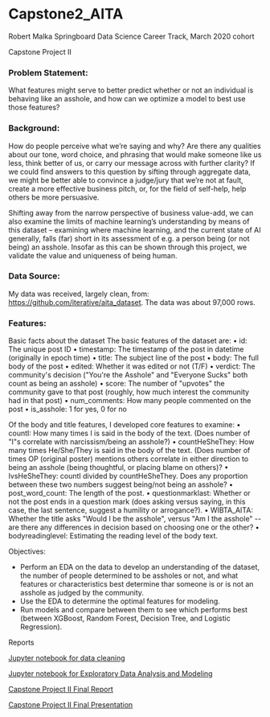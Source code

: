 # Capstone2_AITA

Robert Malka
Springboard Data Science Career Track, March 2020 cohort

Capstone Project II

### Problem Statement: 

What features might serve to better predict whether or not an individual is behaving like an asshole, and how can we optimize a model to best use those features?

### Background:

How do people perceive what we’re saying and why? Are there any qualities about our tone, word choice, and phrasing that would make someone like us less, think better of us, or carry our message across with further clarity? If we could find answers to this question by sifting through aggregate data, we might be better able to convince a judge/jury that we’re not at fault, create a more effective business pitch, or, for the field of self-help, help others be more persuasive. 

Shifting away from the narrow perspective of business value-add, we can also examine the limits of machine learning’s understanding by means of this dataset – examining where machine learning, and the current state of AI generally, falls (far) short in its assessment of e.g. a person being (or not being) an asshole. Insofar as this can be shown through this project, we validate the value and uniqueness of being human.

### Data Source:

My data was received, largely clean, from: https://github.com/iterative/aita_dataset. The data was about 97,000 rows.

### Features:

Basic facts about the dataset
The basic features of the dataset are:
•	id: The unique post ID
•	timestamp: The timestamp of the post in datetime (originally in epoch time)
•	title: The subject line of the post
•	body: The full body of the post
•	edited: Whether it was edited or not (T/F)
•	verdict: The community's decision ("You're the Asshole" and "Everyone Sucks" both count as being an asshole)
•	score: The number of "upvotes" the community gave to that post (roughly, how much interest the community had in that post)
•	num_comments: How many people commented on the post
•	is_asshole: 1 for yes, 0 for no

Of the body and title features, I developed core features to examine:
•	countI: How many times I is said in the body of the text. (Does number of "I"s correlate with narcissism/being an asshole?)
•	countHeSheThey: How many times He/She/They is said in the body of the text. (Does number of times OP (original poster) mentions others correlate in either direction to being an asshole (being thoughtful, or placing blame on others)?
•	IvsHeSheThey: countI divided by countHeSheThey. Does any proportion between these two numbers suggest being/not being an asshole?
•	post_word_count: The length of the post.
•	questionmarklast: Whether or not the post ends in a question mark (does asking versus saying, in this case, the last sentence, suggest a humility or arrogance?).
•	WIBTA_AITA: Whether the title asks "Would I be the asshole", versus "Am I the asshole" -- are there any differences in decision based on choosing one or the other?
•	bodyreadinglevel: Estimating the reading level of the body text.

Objectives:

   - Perform an EDA on the data to develop an understanding of the dataset, the number of people determined to be assholes or not, and what features or characteristics best determine thar someone is or is not an asshole as judged by the community.
   - Use the EDA to determine the optimal features for modeling. 
   - Run models and compare between them to see which performs best (between XGBoost, Random Forest, Decision Tree, and Logistic Regression).
    

Reports

[Jupyter notebook for data cleaning](https://github.com/rjmalka/Capstone2_AITA/blob/master/notebooks/AITA_Clean_Final.ipynb)

[Jupyter notebook for Exploratory Data Analysis and Modeling](https://github.com/rjmalka/Capstone2_AITA/blob/master/notebooks/AITA_FINAL.ipynb)

[Capstone Project II Final Report](https://github.com/rjmalka/Capstone2_AITA/blob/master/report/AITA%20Report.pdf)

[Capstone Project II Final Presentation](https://github.com/rjmalka/Capstone2_AITA/blob/master/report/AITA_Capstone_Final_Slides.pdf)
